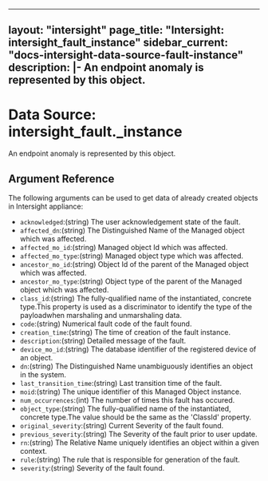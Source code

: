 
---
layout: "intersight"
page_title: "Intersight: intersight_fault_instance"
sidebar_current: "docs-intersight-data-source-fault-instance"
description: |-
An endpoint anomaly is represented by this object.
---

# Data Source: intersight_fault._instance
An endpoint anomaly is represented by this object.
## Argument Reference
The following arguments can be used to get data of already created objects in Intersight appliance:
* `acknowledged`:(string) The user acknowledgement state of the fault. 
* `affected_dn`:(string) The Distinguished Name of the Managed object which was affected. 
* `affected_mo_id`:(string) Managed object Id which was affected. 
* `affected_mo_type`:(string) Managed object type which was affected. 
* `ancestor_mo_id`:(string) Object Id of the parent of the Managed object which was affected. 
* `ancestor_mo_type`:(string) Object type of the parent of the Managed object which was affected. 
* `class_id`:(string) The fully-qualified name of the instantiated, concrete type.This property is used as a discriminator to identify the type of the payloadwhen marshaling and unmarshaling data. 
* `code`:(string) Numerical fault code of the fault found. 
* `creation_time`:(string) The time of creation of the fault instance. 
* `description`:(string) Detailed message of the fault. 
* `device_mo_id`:(string) The database identifier of the registered device of an object. 
* `dn`:(string) The Distinguished Name unambiguously identifies an object in the system. 
* `last_transition_time`:(string) Last transition time of the fault. 
* `moid`:(string) The unique identifier of this Managed Object instance. 
* `num_occurrences`:(int) The number of times this fault has occured. 
* `object_type`:(string) The fully-qualified name of the instantiated, concrete type.The value should be the same as the 'ClassId' property. 
* `original_severity`:(string) Current Severity of the fault found. 
* `previous_severity`:(string) The Severity of the fault prior to user update. 
* `rn`:(string) The Relative Name uniquely identifies an object within a given context. 
* `rule`:(string) The rule that is responsible for generation of the fault. 
* `severity`:(string) Severity of the fault found. 
